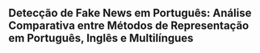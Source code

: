 ## Detecção de Fake News em Português: Análise Comparativa entre Métodos de Representação em Português, Inglês e Multilíngues
